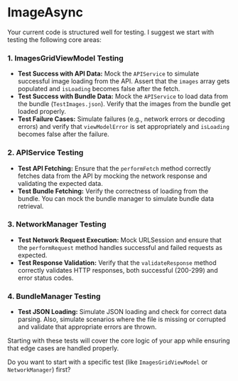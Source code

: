 
# ImageAsync

Your current code is structured well for testing. I suggest we start with testing the following core areas:

### 1. **ImagesGridViewModel Testing**
   - **Test Success with API Data:**
     Mock the `APIService` to simulate successful image loading from the API. Assert that the `images` array gets populated and `isLoading` becomes false after the fetch.
   - **Test Success with Bundle Data:**
     Mock the `APIService` to load data from the bundle (`TestImages.json`). Verify that the images from the bundle get loaded properly.
   - **Test Failure Cases:**
     Simulate failures (e.g., network errors or decoding errors) and verify that `viewModelError` is set appropriately and `isLoading` becomes false after the failure.

### 2. **APIService Testing**
   - **Test API Fetching:**
     Ensure that the `performFetch` method correctly fetches data from the API by mocking the network response and validating the expected data.
   - **Test Bundle Fetching:**
     Verify the correctness of loading from the bundle. You can mock the bundle manager to simulate bundle data retrieval.

### 3. **NetworkManager Testing**
   - **Test Network Request Execution:**
     Mock URLSession and ensure that the `performRequest` method handles successful and failed requests as expected.
   - **Test Response Validation:**
     Verify that the `validateResponse` method correctly validates HTTP responses, both successful (200-299) and error status codes.

### 4. **BundleManager Testing**
   - **Test JSON Loading:**
     Simulate JSON loading and check for correct data parsing. Also, simulate scenarios where the file is missing or corrupted and validate that appropriate errors are thrown.

Starting with these tests will cover the core logic of your app while ensuring that edge cases are handled properly.

Do you want to start with a specific test (like `ImagesGridViewModel` or `NetworkManager`) first?
